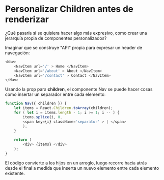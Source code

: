# Personalizar Children antes de renderizar

¿Qué pasaría si se quisiera hacer algo más expresivo, como crear una jerarquía propia de componentes personalizados?

Imaginar que se construye "API" propia para expresar un header de navegación:

```js
<Nav>
    <NavItem url='/' > Home </NavItem>
    <NavItem url='/about' > About </NavItem>
    <NavItem url='/contact' > Contact </NavItem>
</Nav>
```

Usando la prop para **children**, el componente Nav se puede hacer cosas como insertar un separador entre cada elemento:

```js
function Nav({ children }) {
    let items = React.Children.toArray(children);
    for ( let i = items.length - 1; i >= 1; i -- ) {
        items.splice(i, 0,
        <span key={i} className='separator' > | </span>
        );
    }
    
    return (
        <div> {items} </div>
    );
}
```

El código convierte a los hijos en un arreglo, luego recorre hacia atrás desde el final a medida que inserta un nuevo elemento entre cada elemento existente.